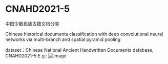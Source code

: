 # CNAHD2021-5

中国少数民族古籍文档分类

Chinese historical documents classification with deep convolutional neural networks via multi-branch and spatial pyramid pooling

dataset：Chinese National Ancient Handwritten Documents database, CNAHD2021-5
E.g.:
![image](https://github.com/yddcode/CNAHD2021-5/blob/main/img/20210328093743.png)
